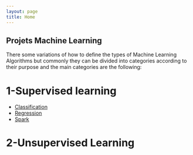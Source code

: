 ```yaml
---
layout: page
title: Home
---
```


## Projets Machine Learning
There some variations of how to define the types of Machine Learning Algorithms but commonly they can be divided into categories
according to their purpose and the main categories are the following:
# 1-Supervised learning 
* [Classification](https://rajoul.github.io/Machine_Learning/Classification)
* [Regression](https://rajoul.github.io/Machine_Learning/Regression)
* [Spark](https://rajoul.github.io/Machine_Learning/Spark)

# 2-Unsupervised Learning

